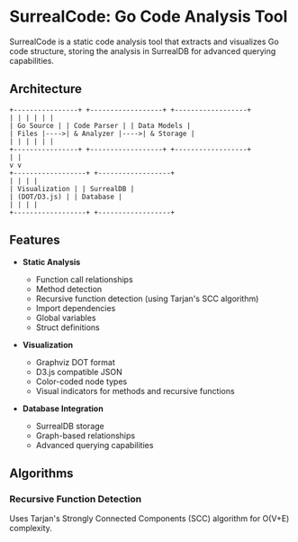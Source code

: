 # SurrealCode: Go Code Analysis Tool

SurrealCode is a static code analysis tool that extracts and visualizes Go code structure, storing the analysis in SurrealDB for advanced querying capabilities.

## Architecture

```ascii
+----------------+ +------------------+ +------------------+
| | | | | |
| Go Source | | Code Parser | | Data Models |
| Files |---->| & Analyzer |---->| & Storage |
| | | | | |
+----------------+ +------------------+ +------------------+
| |
v v
+------------------+ +------------------+
| | | |
| Visualization | | SurrealDB |
| (DOT/D3.js) | | Database |
| | | |
+------------------+ +------------------+
```

## Features

- **Static Analysis**
  - Function call relationships
  - Method detection
  - Recursive function detection (using Tarjan's SCC algorithm)
  - Import dependencies
  - Global variables
  - Struct definitions

- **Visualization**
  - Graphviz DOT format
  - D3.js compatible JSON
  - Color-coded node types
  - Visual indicators for methods and recursive functions

- **Database Integration**
  - SurrealDB storage
  - Graph-based relationships
  - Advanced querying capabilities

## Algorithms

### Recursive Function Detection

Uses Tarjan's Strongly Connected Components (SCC) algorithm for O(V+E) complexity.

